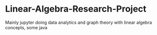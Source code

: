 # Linear-Algebra-Research-Project
Mainly jupyter doing data analytics and graph theory with linear algebra concepts, some java
